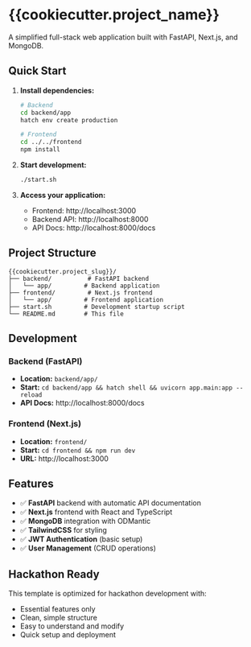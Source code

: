 # {{cookiecutter.project_name}}

A simplified full-stack web application built with FastAPI, Next.js, and MongoDB.

## Quick Start

1. **Install dependencies:**
   ```bash
   # Backend
   cd backend/app
   hatch env create production
   
   # Frontend
   cd ../../frontend
   npm install
   ```

2. **Start development:**
   ```bash
   ./start.sh
   ```

3. **Access your application:**
   - Frontend: http://localhost:3000
   - Backend API: http://localhost:8000
   - API Docs: http://localhost:8000/docs

## Project Structure

```
{{cookiecutter.project_slug}}/
├── backend/          # FastAPI backend
│   └── app/         # Backend application
├── frontend/         # Next.js frontend
│   └── app/         # Frontend application
├── start.sh         # Development startup script
└── README.md        # This file
```

## Development

### Backend (FastAPI)
- **Location:** `backend/app/`
- **Start:** `cd backend/app && hatch shell && uvicorn app.main:app --reload`
- **API Docs:** http://localhost:8000/docs

### Frontend (Next.js)
- **Location:** `frontend/`
- **Start:** `cd frontend && npm run dev`
- **URL:** http://localhost:3000

## Features

- ✅ **FastAPI** backend with automatic API documentation
- ✅ **Next.js** frontend with React and TypeScript
- ✅ **MongoDB** integration with ODMantic
- ✅ **TailwindCSS** for styling
- ✅ **JWT Authentication** (basic setup)
- ✅ **User Management** (CRUD operations)

## Hackathon Ready

This template is optimized for hackathon development with:
- Essential features only
- Clean, simple structure
- Easy to understand and modify
- Quick setup and deployment